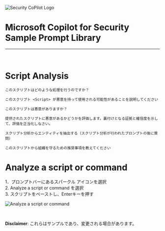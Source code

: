 ![Security CoPilot Logo](https://github.com/ninjyanaka/Copilot-For-Security/blob/main/Promptbook%20samples/ic_fluent_copilot_64_64%402x.png)
# Microsoft Copilot for Security Sample Prompt Library

***
&nbsp;

# Script Analysis

```
このスクリプトはどのような処理を行うのですか？
```
```
このスクリプト <Script> が悪意を持って使用される可能性があることを説明してください
```
```
このスクリプトは悪意がありますか？
```
```
提供されたスクリプトに悪意があるかどうかを評価します。裏付けとなる証拠と確信度を示して、評価を正当化しなさい。
```
```
スクリプト分析からエンティティを抽出する（スクリプト分析が行われたプロンプトの後に質問）
```
```
このスクリプトから組織を守るための推奨事項を教えてください
```

# Analyze a script or command 

1．プロンプトバーにあるスパークル アイコンを選択  
2. Analyze a script or command を選択  
3. スクリプトをペーストし、Enterキーを押す  

![Analyze a script or command](https://github.com/ninjyanaka/Copilot-For-Security/blob/main/Promptbook%20samples/Defender%20XDR%20incident.png)

&nbsp;

**Disclaimer**: これらはサンプルであり、変更される場合があります。
